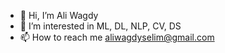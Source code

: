 - 👋 Hi, I’m Ali Wagdy
- 👀 I’m interested in ML, DL, NLP, CV, DS
- 📫 How to reach me aliwagdyselim@gmail.com

<!---
aliwagdy2580/aliwagdy2580 is a ✨ special ✨ repository because its `README.md` (this file) appears on your GitHub profile.
You can click the Preview link to take a look at your changes.
--->
